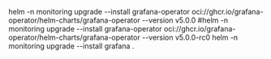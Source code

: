 helm -n monitoring upgrade --install grafana-operator oci://ghcr.io/grafana-operator/helm-charts/grafana-operator --version v5.0.0
#helm -n monitoring upgrade --install grafana-operator oci://ghcr.io/grafana-operator/helm-charts/grafana-operator --version v5.0.0-rc0
helm -n monitoring upgrade --install grafana .
